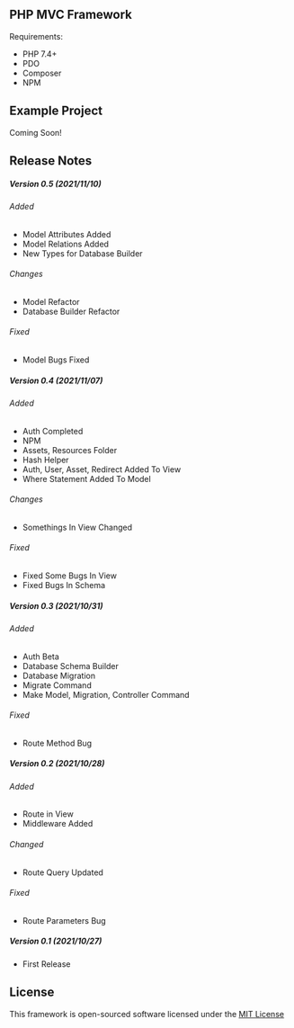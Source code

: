 ## PHP MVC Framework
Requirements:
- PHP 7.4+
- PDO
- Composer
- NPM

## Example Project
Coming Soon!

## Release Notes
##### Version 0.5 (2021/11/10)
###### Added
- Model Attributes Added
- Model Relations Added
- New Types for Database Builder

###### Changes
- Model Refactor
- Database Builder Refactor

###### Fixed
- Model Bugs Fixed

##### Version 0.4 (2021/11/07)
###### Added
- Auth Completed
- NPM
- Assets, Resources Folder
- Hash Helper
- Auth, User, Asset, Redirect Added To View
- Where Statement Added To Model

###### Changes
- Somethings In View Changed

###### Fixed
- Fixed Some Bugs In View
- Fixed Bugs In Schema

##### Version 0.3 (2021/10/31)
###### Added
- Auth Beta
- Database Schema Builder
- Database Migration
- Migrate Command
- Make Model, Migration, Controller Command

###### Fixed
- Route Method Bug

##### Version 0.2 (2021/10/28)
###### Added
- Route in View
- Middleware Added

###### Changed
- Route Query Updated

###### Fixed
- Route Parameters Bug

##### Version 0.1 (2021/10/27)
- First Release

## License
This framework  is open-sourced software licensed under the [MIT License](https://opensource.org/licenses/MIT "MIT License")
